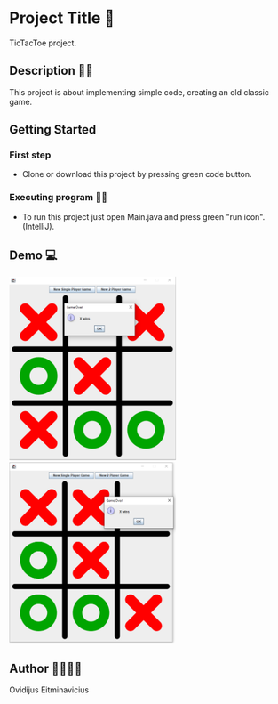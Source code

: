# Project Title 🚩

TicTacToe project.


## Description 📃📃

This project is about implementing simple code, creating an old classic game.


## Getting Started

### First step

- Clone or download this project by pressing green code button.

### Executing program 🚀🚀

- To run this project just open Main.java and press green "run icon". (IntelliJ).

## Demo 💻

<img src="./resources/img1.PNG" alt="screenshot" width="300">

<img src="./resources/img2.PNG" alt="screenshot2" width="300">

## Author 👨‍👩‍👧‍👦

Ovidijus Eitminavicius